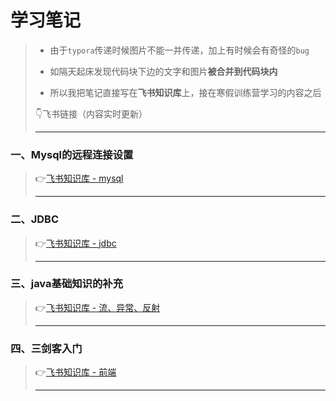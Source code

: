 # 学习笔记

>* 由于`typora`传递时候图片不能一并传递，加上有时候会有奇怪的`bug`
>  * 如隔天起床发现代码块下边的文字和图片**被合并到代码块内**
>
>* 所以我把笔记直接写在**飞书知识库**上，接在寒假训练营学习的内容之后
>
>👇飞书链接（内容实时更新）
>
>---

### 一、Mysql的远程连接设置

>👉[飞书知识库 - mysql](https://ncnwfcsxrcte.feishu.cn/wiki/KxpHwae4Oig2TlkTJencPYR6nic?fromScene=spaceOverview)
>
>---

### 二、JDBC

>:point_right:[飞书知识库 - jdbc](https://ncnwfcsxrcte.feishu.cn/wiki/CKuGwfv7piYW9gkSKOEcAmZmnqb?fromScene=spaceOverview)
>
>---

### 三、java基础知识的补充

>👉[飞书知识库 - 流、异常、反射](https://ncnwfcsxrcte.feishu.cn/wiki/LlMLwqXaHiJxrOktuffcCr7mnOf?fromScene=spaceOverview)
>
>---

### 四、三剑客入门

>👉[飞书知识库 - 前端](https://ncnwfcsxrcte.feishu.cn/wiki/G0hwwh4pui54WRkjsbacSVwQnVc?fromScene=spaceOverview)
>
>---